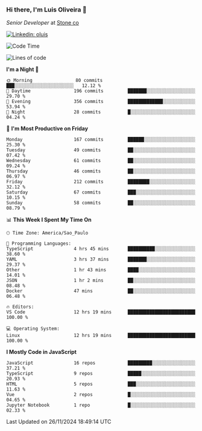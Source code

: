 ### Hi there, I'm Luis Oliveira 👋
*Senior Developer* at [Stone co](https://www.stone.com.br)  

[![Linkedin: oluis](https://img.shields.io/badge/-ooluis-blue?style=flat-square&logo=Linkedin&logoColor=white&link=https://www.linkedin.com/in/ooluis)](https://www.linkedin.com/in/ooluis/)

<!--START_SECTION:waka-->
![Code Time](http://img.shields.io/badge/Code%20Time-4%2C410%20hrs%2038%20mins-blue)

![Lines of code](https://img.shields.io/badge/From%20Hello%20World%20I%27ve%20Written-357.3%20thousand%20lines%20of%20code-blue)

**I'm a Night 🦉** 

```text
🌞 Morning                80 commits          ███░░░░░░░░░░░░░░░░░░░░░░   12.12 % 
🌆 Daytime                196 commits         ███████░░░░░░░░░░░░░░░░░░   29.70 % 
🌃 Evening                356 commits         █████████████░░░░░░░░░░░░   53.94 % 
🌙 Night                  28 commits          █░░░░░░░░░░░░░░░░░░░░░░░░   04.24 % 
```
📅 **I'm Most Productive on Friday** 

```text
Monday                   167 commits         ██████░░░░░░░░░░░░░░░░░░░   25.30 % 
Tuesday                  49 commits          ██░░░░░░░░░░░░░░░░░░░░░░░   07.42 % 
Wednesday                61 commits          ██░░░░░░░░░░░░░░░░░░░░░░░   09.24 % 
Thursday                 46 commits          ██░░░░░░░░░░░░░░░░░░░░░░░   06.97 % 
Friday                   212 commits         ████████░░░░░░░░░░░░░░░░░   32.12 % 
Saturday                 67 commits          ███░░░░░░░░░░░░░░░░░░░░░░   10.15 % 
Sunday                   58 commits          ██░░░░░░░░░░░░░░░░░░░░░░░   08.79 % 
```


📊 **This Week I Spent My Time On** 

```text
🕑︎ Time Zone: America/Sao_Paulo

💬 Programming Languages: 
TypeScript               4 hrs 45 mins       ██████████░░░░░░░░░░░░░░░   38.60 % 
YAML                     3 hrs 37 mins       ███████░░░░░░░░░░░░░░░░░░   29.37 % 
Other                    1 hr 43 mins        ████░░░░░░░░░░░░░░░░░░░░░   14.01 % 
JSON                     1 hr 2 mins         ██░░░░░░░░░░░░░░░░░░░░░░░   08.48 % 
Docker                   47 mins             ██░░░░░░░░░░░░░░░░░░░░░░░   06.48 % 

🔥 Editors: 
VS Code                  12 hrs 19 mins      █████████████████████████   100.00 % 

💻 Operating System: 
Linux                    12 hrs 19 mins      █████████████████████████   100.00 % 
```

**I Mostly Code in JavaScript** 

```text
JavaScript               16 repos            █████████░░░░░░░░░░░░░░░░   37.21 % 
TypeScript               9 repos             █████░░░░░░░░░░░░░░░░░░░░   20.93 % 
HTML                     5 repos             ███░░░░░░░░░░░░░░░░░░░░░░   11.63 % 
Vue                      2 repos             █░░░░░░░░░░░░░░░░░░░░░░░░   04.65 % 
Jupyter Notebook         1 repo              █░░░░░░░░░░░░░░░░░░░░░░░░   02.33 % 
```




 Last Updated on 26/11/2024 18:49:14 UTC
<!--END_SECTION:waka-->
